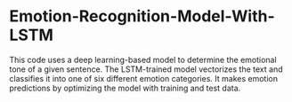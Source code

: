 # Emotion-Recognition-Model-With-LSTM
This code uses a deep learning-based model to determine the emotional tone of a given sentence. The LSTM-trained model vectorizes the text and classifies it into one of six different emotion categories. It makes emotion predictions by optimizing the model with training and test data.
